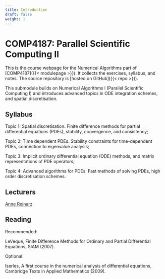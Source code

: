 ```yaml
---
title: Introduction
draft: false
weight: 1
---
```


# COMP4187: Parallel Scientific Computing II

This is the course webpage for the Numerical Algorithms part of
[COMP4187]({{< modulepage >}}). It collects the exercises, syllabus,
and notes. The source repository is [hosted on GitHub]({{< repo >}}).

This submodule builds on Numerical Algorithms I (Parallel Scientific Computing I) and introduces advanced topics in ODE integration schemes, and spatial discretisation.

## Syllabus

Topic 1: Spatial discretisation. Finite difference methods for partial differential equations (PDEs), stability, convergence, and consistency;

Topic 2: Time dependent PDEs. Stability constraints for time-dependent PDEs, connection to eigenvalue analysis;

Topic 3: Implicit ordinary differential equation (ODE) methods, and matrix representations of PDE operators;

Topic 4: Advanced algorithms for PDEs. Fast methods of solving PDEs, high order discretisation schemes.

## Lecturers

[Anne Reinarz](mailto:anne.k.reinarz@durham.ac.uk)


## Reading

Recommended:

LeVeque, Finite Difference Methods for Ordinary and Partial Differential Equations, SIAM (2007).

Optional:

Iserles, A first course in the numerical analysis of differential equations, Cambridge Texts in Applied Mathematics (2009).
